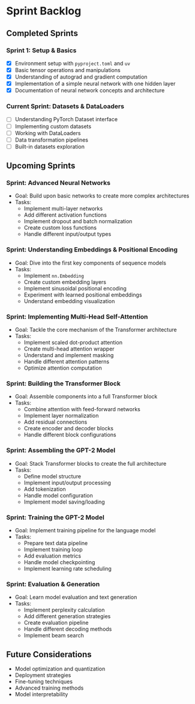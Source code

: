 # Sprint Backlog

## Completed Sprints

### Sprint 1: Setup & Basics

- [x] Environment setup with `pyproject.toml` and `uv`
- [x] Basic tensor operations and manipulations
- [x] Understanding of autograd and gradient computation
- [x] Implementation of a simple neural network with one hidden layer
- [x] Documentation of neural network concepts and architecture

### Current Sprint: Datasets & DataLoaders

- [ ] Understanding PyTorch Dataset interface
- [ ] Implementing custom datasets
- [ ] Working with DataLoaders
- [ ] Data transformation pipelines
- [ ] Built-in datasets exploration

## Upcoming Sprints

### Sprint: Advanced Neural Networks

- Goal: Build upon basic networks to create more complex architectures
- Tasks:
  - Implement multi-layer networks
  - Add different activation functions
  - Implement dropout and batch normalization
  - Create custom loss functions
  - Handle different input/output types

### Sprint: Understanding Embeddings & Positional Encoding

- Goal: Dive into the first key components of sequence models
- Tasks:
  - Implement `nn.Embedding`
  - Create custom embedding layers
  - Implement sinusoidal positional encoding
  - Experiment with learned positional embeddings
  - Understand embedding visualization

### Sprint: Implementing Multi-Head Self-Attention

- Goal: Tackle the core mechanism of the Transformer architecture
- Tasks:
  - Implement scaled dot-product attention
  - Create multi-head attention wrapper
  - Understand and implement masking
  - Handle different attention patterns
  - Optimize attention computation

### Sprint: Building the Transformer Block

- Goal: Assemble components into a full Transformer block
- Tasks:
  - Combine attention with feed-forward networks
  - Implement layer normalization
  - Add residual connections
  - Create encoder and decoder blocks
  - Handle different block configurations

### Sprint: Assembling the GPT-2 Model

- Goal: Stack Transformer blocks to create the full architecture
- Tasks:
  - Define model structure
  - Implement input/output processing
  - Add tokenization
  - Handle model configuration
  - Implement model saving/loading

### Sprint: Training the GPT-2 Model

- Goal: Implement training pipeline for the language model
- Tasks:
  - Prepare text data pipeline
  - Implement training loop
  - Add evaluation metrics
  - Handle model checkpointing
  - Implement learning rate scheduling

### Sprint: Evaluation & Generation

- Goal: Learn model evaluation and text generation
- Tasks:
  - Implement perplexity calculation
  - Add different generation strategies
  - Create evaluation pipeline
  - Handle different decoding methods
  - Implement beam search

## Future Considerations

- Model optimization and quantization
- Deployment strategies
- Fine-tuning techniques
- Advanced training methods
- Model interpretability
